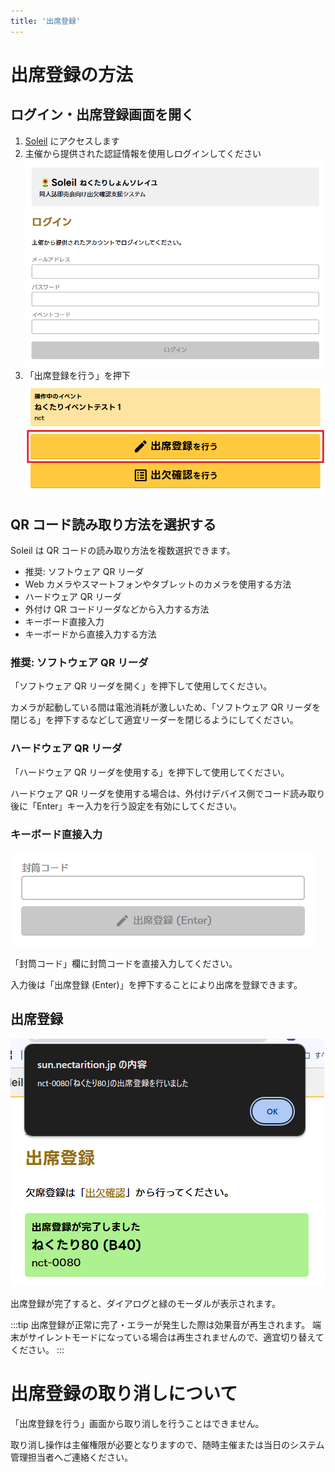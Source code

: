 ```yaml
---
title: '出席登録'
---
```


# 出席登録の方法

## ログイン・出席登録画面を開く

1. [Soleil](https://sun.nectarition.jp/login) にアクセスします
1. 主催から提供された認証情報を使用しログインしてください
![ログイン画面](assets/attendance/attendance-1.png)
1. 「出席登録を行う」を押下
![出席登録を行う](assets/attendance/attendance-2.png)

## QR コード読み取り方法を選択する

Soleil は QR コードの読み取り方法を複数選択できます。

- 推奨: ソフトウェア QR リーダ
- Web カメラやスマートフォンやタブレットのカメラを使用する方法
- ハードウェア QR リーダ
- 外付け QR コードリーダなどから入力する方法
- キーボード直接入力
- キーボードから直接入力する方法

### 推奨: ソフトウェア QR リーダ

「ソフトウェア QR リーダを開く」を押下して使用してください。

カメラが起動している間は電池消耗が激しいため、「ソフトウェア QR リーダを閉じる」を押下するなどして適宜リーダーを閉じるようにしてください。

### ハードウェア QR リーダ

「ハードウェア QR リーダを使用する」を押下して使用してください。

ハードウェア QR リーダを使用する場合は、外付けデバイス側でコード読み取り後に「Enter」キー入力を行う設定を有効にしてください。

### キーボード直接入力

![直接入力](assets/attendance/attendance-3.png)

「封筒コード」欄に封筒コードを直接入力してください。

入力後は「出席登録 (Enter)」を押下することにより出席を登録できます。

## 出席登録

![出席登録完了画面](assets/attendance/attendance-4.png)

出席登録が完了すると、ダイアログと緑のモーダルが表示されます。

:::tip
出席登録が正常に完了・エラーが発生した際は効果音が再生されます。
端末がサイレントモードになっている場合は再生されませんので、適宜切り替えてください。
:::

# 出席登録の取り消しについて

「出席登録を行う」画面から取り消しを行うことはできません。

取り消し操作は主催権限が必要となりますので、随時主催または当日のシステム管理担当者へご連絡ください。